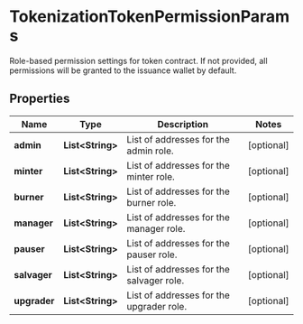 

# TokenizationTokenPermissionParams

Role-based permission settings for token contract. If not provided, all permissions will be granted to the issuance wallet by default.

## Properties

| Name | Type | Description | Notes |
|------------ | ------------- | ------------- | -------------|
|**admin** | **List&lt;String&gt;** | List of addresses for the admin role. |  [optional] |
|**minter** | **List&lt;String&gt;** | List of addresses for the minter role. |  [optional] |
|**burner** | **List&lt;String&gt;** | List of addresses for the burner role. |  [optional] |
|**manager** | **List&lt;String&gt;** | List of addresses for the manager role. |  [optional] |
|**pauser** | **List&lt;String&gt;** | List of addresses for the pauser role. |  [optional] |
|**salvager** | **List&lt;String&gt;** | List of addresses for the salvager role. |  [optional] |
|**upgrader** | **List&lt;String&gt;** | List of addresses for the upgrader role. |  [optional] |



